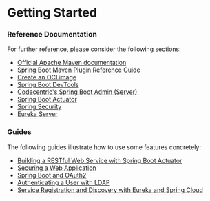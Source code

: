 # Getting Started

### Reference Documentation
For further reference, please consider the following sections:

* [Official Apache Maven documentation](https://maven.apache.org/guides/index.html)
* [Spring Boot Maven Plugin Reference Guide](https://docs.spring.io/spring-boot/docs/2.5.13/maven-plugin/reference/html/)
* [Create an OCI image](https://docs.spring.io/spring-boot/docs/2.5.13/maven-plugin/reference/html/#build-image)
* [Spring Boot DevTools](https://docs.spring.io/spring-boot/docs/2.5.13/reference/htmlsingle/#using-boot-devtools)
* [Codecentric's Spring Boot Admin (Server)](https://codecentric.github.io/spring-boot-admin/current/#getting-started)
* [Spring Boot Actuator](https://docs.spring.io/spring-boot/docs/2.5.13/reference/htmlsingle/#production-ready)
* [Spring Security](https://docs.spring.io/spring-boot/docs/2.5.13/reference/htmlsingle/#boot-features-security)
* [Eureka Server](https://docs.spring.io/spring-cloud-netflix/docs/current/reference/html/#spring-cloud-eureka-server)

### Guides
The following guides illustrate how to use some features concretely:

* [Building a RESTful Web Service with Spring Boot Actuator](https://spring.io/guides/gs/actuator-service/)
* [Securing a Web Application](https://spring.io/guides/gs/securing-web/)
* [Spring Boot and OAuth2](https://spring.io/guides/tutorials/spring-boot-oauth2/)
* [Authenticating a User with LDAP](https://spring.io/guides/gs/authenticating-ldap/)
* [Service Registration and Discovery with Eureka and Spring Cloud](https://spring.io/guides/gs/service-registration-and-discovery/)

